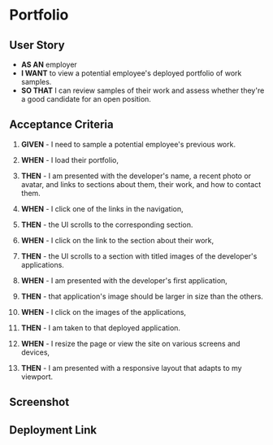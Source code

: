 # **Portfolio**

## User Story
- **AS AN** employer
- **I WANT** to view a potential employee's deployed portfolio of work samples.
- **SO THAT** I can review samples of their work and assess whether they're a good candidate for an open position.

## Acceptance Criteria
1. **GIVEN** - I need to sample a potential employee's previous work.

2. **WHEN** - I load their portfolio,

3. **THEN** - I am presented with the developer's name, a recent photo or avatar, 
and links to sections about them, their work, and how to contact them.

4. **WHEN** - I click one of the links in the navigation,

5. **THEN** - the UI scrolls to the corresponding section.

6. **WHEN** - I click on the link to the section about their work,

7. **THEN** - the UI scrolls to a section with titled images of the developer's applications.

8. **WHEN** - I am presented with the developer's first application,

9. **THEN** - that application's image should be larger in size than the others.

10. **WHEN** - I click on the images of the applications,

11. **THEN** - I am taken to that deployed application.

12. **WHEN** - I resize the page or view the site on various screens and devices,

13. **THEN** - I am presented with a responsive layout that adapts to my viewport.

## Screenshot

## Deployment Link
